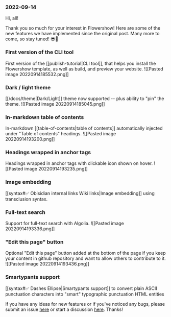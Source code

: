 ### 2022-09-14
Hi, all!

Thank you so much for your interest in Flowershow! Here are some of the new features we have implemented since the original post. Many more to come, so stay tuned! 😎🚀

### First version of the CLI tool
First version of the [[publish-tutorial|CLI tool]], that helps you install the Flowershow template, as well as build, and preview your website.
![[Pasted image 20220914185532.png]]

### Dark / light theme
[[/docs/theme|Dark/Light]] theme now supported -- plus ability to "pin" the theme.
![[Pasted image 20220914185045.png]]
### In-markdown table of contents
In-markdown [[table-of-contents|table of contents]] automatically injected under "Table of contents" headings.
![[Pasted image 20220914193200.png]]

### Headings wrapped in anchor tags
Headings wrapped in anchor tags with clickable icon shown on hover.
![[Pasted image 20220914193235.png]]

### Image embedding
[[syntax#✅ Obisidian internal links Wiki links|Image embedding]] using transclusion syntax.

### Full-text search
Support for full-text search with Algolia.
![[Pasted image 20220914193336.png]]

### "Edit this page" button
Optional "Edit this page" button added at the bottom of the page if you keep your content in github repository and want to allow others to contribute to it.
![[Pasted image 20220914193436.png]]

### Smartypants support
[[syntax#✅ Dashes Ellipse|Smartypants support]] to convert plain ASCII punctuation characters into "smart" typographic punctuation HTML entities

If you have any ideas for new features or if you've noticed any bugs, please submit an issue [here](https://github.com/flowershow/flowershow/issues) or start a discussion [here](https://github.com/flowershow/flowershow/discussions). Thanks!
